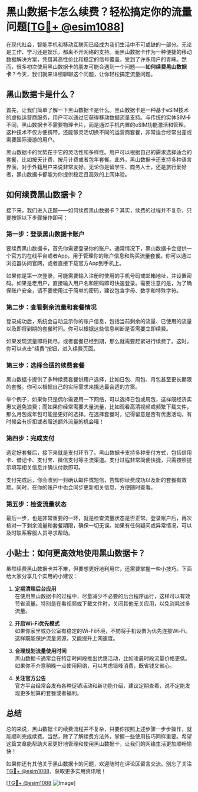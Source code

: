 # 黑山数据卡怎么续费？轻松搞定你的流量问题[[TG💪+ @esim1088](https://t.me/s/esim1088)]

在现代社会，智能手机和移动互联网已经成为我们生活中不可或缺的一部分。无论是工作、学习还是娱乐，都离不开网络的支持。而黑山数据卡作为一种便捷的移动数据解决方案，凭借其高性价比和稳定的信号覆盖，受到了许多用户的青睐。然而，很多初次使用黑山数据卡的朋友可能会遇到一个问题——**如何续费黑山数据卡**？今天，我们就来详细聊聊这个问题，让你轻松搞定流量问题。

## 黑山数据卡是什么？

首先，让我们简单了解一下黑山数据卡是什么。黑山数据卡是一种基于eSIM技术的虚拟运营商服务，用户可以通过它获得移动数据流量支持。与传统的实体SIM卡不同，黑山数据卡不需要物理卡片，而是通过手机内置的eSIM功能激活和管理。这种技术不仅方便携带，还能够灵活切换不同的运营商套餐，非常适合经常出差或需要国际漫游的用户。

黑山数据卡的优势在于它的灵活性和多样性。用户可以根据自己的需求选择适合的套餐，比如按天计费、按月计费或者包年套餐。此外，黑山数据卡还支持多种语言界面，对于外籍用户来说非常友好。无论你是留学生、商务人士，还是旅行爱好者，黑山数据卡都能为你提供稳定且高效的上网体验。

## 如何续费黑山数据卡？

接下来，我们进入正题——如何续费黑山数据卡？其实，续费的过程并不复杂，只要按照以下步骤操作即可：

### **第一步：登录黑山数据卡账户**

要续费黑山数据卡，首先你需要登录你的账户。通常情况下，黑山数据卡会提供一个官方的在线平台或者App，用于管理你的账户信息和购买流量套餐。你可以通过浏览器访问官网，或者直接下载官方App到手机上。

如果你是第一次登录，可能需要输入注册时使用的手机号码或邮箱地址，并设置密码。如果是老用户，直接输入用户名和密码即可快速登录。需要注意的是，为了确保账户安全，请不要使用过于简单的密码，建议包含字母、数字和特殊字符。

### **第二步：查看剩余流量和套餐情况**

登录成功后，系统会自动显示你的账户信息，包括当前剩余的流量、已使用的流量以及即将到期的套餐时间。你可以根据这些信息判断是否需要立即续费。

如果发现流量即将耗尽，或者套餐已经到期，那么就需要赶紧进行续费了。这时，你可以点击“续费”按钮，进入续费页面。

### **第三步：选择合适的续费套餐**

黑山数据卡提供了多种续费套餐供用户选择，比如日包、周包、月包甚至更长期限的套餐。你可以根据自己的实际需求来挑选最合适的方案。

举个例子，如果你只是偶尔需要用一下网络，可以选择日包或周包，这样既经济实惠又避免浪费；而如果你经常需要大量流量，比如观看高清视频或频繁下载文件，那么月包或年包可能是更好的选择。在选择套餐时，记得留意是否有优惠活动，有时候会有折扣或者赠送额外流量的机会哦！

### **第四步：完成支付**

选定好套餐后，接下来就是支付环节了。黑山数据卡支持多种支付方式，包括信用卡、借记卡、支付宝、微信支付等主流渠道。支付过程非常简便快捷，只需按照提示填写相关信息并确认付款即可。

支付完成后，你会收到一封确认邮件或短信，告知你续费成功以及新的套餐有效期。同时，在你的账户中也会同步更新相关信息，方便随时查看。

### **第五步：检查流量状态**

最后一步，也是非常重要的一环，就是检查流量状态是否正常。登录账户后，再次核对一下剩余流量和套餐期限，确保一切无误。如果有任何疑问或异常情况，可以及时联系客服人员寻求帮助。

## 小贴士：如何更高效地使用黑山数据卡？

虽然续费黑山数据卡并不难，但要想更好地利用它，还需要掌握一些小技巧。下面给大家分享几个实用的小建议：

1. **定期清理后台应用**  
   在使用黑山数据卡的过程中，尽量减少不必要的后台程序运行，这样可以有效节省流量。特别是在看视频或下载文件时，关闭其他无关应用，以免消耗过多流量。

2. **开启Wi-Fi优先模式**  
   如果你家里或办公室有稳定的Wi-Fi环境，不妨将手机设置为优先连接Wi-Fi。这样既能保护流量资源，又能提升上网速度。

3. **合理规划流量使用时间**  
   黑山数据卡通常会在特定时间段推出优惠活动，比如凌晨时段流量价格更低。如果你不介意稍晚一点使用网络，可以考虑错峰消费，既省钱又省心。

4. **关注官方公告**  
   官方平台经常会发布各种促销活动和新功能介绍，建议定期查看，说不定能发现更多划算的套餐或者福利。

## 总结

总的来说，黑山数据卡的续费流程并不复杂，只要你按照上述步骤一步步操作，就能顺利完成续费。当然，除了了解续费方法外，掌握一些使用技巧同样重要。希望这篇文章能帮助大家更好地管理和使用黑山数据卡，让我们的网络生活更加顺畅愉快！

如果你还有其他关于黑山数据卡的问题，欢迎随时在评论区留言交流。别忘了关注[TG💪+ @esim1088](https://t.me/s/esim1088)，获取更多实用资讯哦！

[[TG💪+ @esim1088](https://t.me/s/esim1088) ![Image](https://i.postimg.cc/4NQfJmqS/Snipaste-2025-05-13-00-14-12.png)]